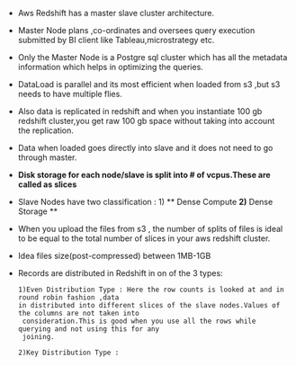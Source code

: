 * Aws Redshift has a master slave cluster architecture.
* Master Node plans ,co-ordinates and oversees query execution submitted by BI client like Tableau,microstrategy etc.
* Only the Master Node is a Postgre sql cluster which has all the metadata information which helps in optimizing the queries.
* DataLoad is parallel and its most efficient when loaded from s3 ,but s3 needs to have multiple flies.

* Also data is replicated  in redshift and when you instantiate 100 gb redshift cluster,you get raw 100 gb space without taking into account the replication.

* Data when loaded goes directly into slave and it does not need to go through master.

* **Disk storage for each node/slave is split into \# of vcpus.These are called as slices**

* Slave Nodes have two classification : 1\) ** Dense Compute **2\)** Dense Storage **

* When you upload the files from s3 , the number of splits of files is ideal to be equal to the total number of slices  in your aws redshift cluster.

* Idea files size\(post-compressed\) between 1MB-1GB

* Records are distributed in Redshift in on of the 3 types:

  ```
  1)Even Distribution Type : Here the row counts is looked at and in round robin fashion ,data 
  in distributed into different slices of the slave nodes.Values of the columns are not taken into
   consideration.This is good when you use all the rows while querying and not using this for any
   joining.

  2)Key Distribution Type : 
  ```



